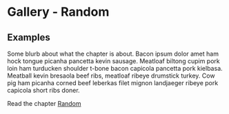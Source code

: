 # Gallery - Random

## Examples

Some blurb about what the chapter is about. Bacon ipsum dolor amet ham hock tongue picanha pancetta kevin sausage. Meatloaf biltong cupim pork loin ham turducken shoulder t-bone bacon capicola pancetta pork kielbasa. Meatball kevin bresaola beef ribs, meatloaf ribeye drumstick turkey. Cow pig ham picanha corned beef leberkas filet mignon landjaeger ribeye pork capicola short ribs doner.

Read the chapter [Random](../10/)

<div id="c10-examples"></div>
<script type="text/javascript">gallery.createExampleList("c10")</script>

<!---
## Shared Shaders

Let's look at what your fellow learners are doing. Bellow are the shaders shared for this chapter by the readers of this book.  

<div id="c05-shared-examples"></div>
<script type="text/javascript">gallery.createExampleList("c05-shared")</script>
--->
